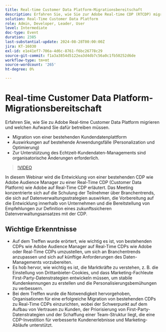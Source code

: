 ```yaml
---
title: Real-time Customer Data Platform-Migrationsbereitschaft
description: Erfahren Sie, wie Sie zur Adobe Real-time CDP (RTCDP) migrieren und welcher Aufwand erforderlich ist:- Migration von einer bestehenden CDP- Auswirkungen auf bestehende Anwendungsfälle (Personalization und Optimierung)- Organisatorische Änderungen zur Unterstützung der Echtzeit-Kundendatenverwaltung erforderlich.
solution: Real-Time Customer Data Platform
role: Admin, Developer, Leader, User
level: Intermediate
doc-type: Event
duration: 2385
last-substantial-update: 2024-08-28T00:00:00Z
jira: KT-16030
exl-id: e1e41ef7-706a-4d6c-8761-f6bc26778c29
source-git-commit: f1a3a3854d5122ea3d4db7c56a0c1fb50252d6de
workflow-type: tm+mt
source-wordcount: '265'
ht-degree: 0%

---
```


# Real-time Customer Data Platform-Migrationsbereitschaft

Erfahren Sie, wie Sie zu Adobe Real-time Customer Data Platform migrieren und welchen Aufwand Sie dafür betreiben müssen.

* Migration von einer bestehenden Kundendatenplattform
* Auswirkungen auf bestehende Anwendungsfälle (Personalization und Optimierung)
* Zur Unterstützung des Echtzeit-Kundendaten-Managements sind organisatorische Änderungen erforderlich.

>[!VIDEO](https://video.tv.adobe.com/v/3432995/?learn=on)

In diesem Webinar wird die Entwicklung von einer bestehenden CDP wie Adobe Audience Manager zu einer Real-Time CDP (Customer Data Platform) wie Adobe auf Real-Time CDP erläutert. Das Meeting konzentrierte sich auf die Schulung der Teilnehmer über Branchentrends, die sich auf Datenverwaltungsstrategien auswirken, die Vorbereitung auf die Entwicklung innerhalb von Unternehmen und die Bereitstellung von Empfehlungen zur Definition eines zukunftssicheren Datenverwaltungsansatzes mit der CDP.

## Wichtige Erkenntnisse

* Auf dem Treffen wurde erörtert, wie wichtig es ist, von bestehenden CDPs wie Adobe Audience Manager auf Real-Time CDPs wie Adobe oder Real-Time CDPs umzustellen, um sich an Branchentrends anzupassen und sich auf künftige Anforderungen des Daten-Managements vorzubereiten.
* Es hob hervor, wie wichtig es ist, die Marktkräfte zu verstehen, z. B. die Einstellung von Drittanbieter-Cookies, und dass Marketing-Fachleute First-Party-Datenstrategien entwickeln müssen, um stabile Kundenkennungen zu erstellen und die Personalisierungsbemühungen zu verbessern.
* Bei dem Treffen wurde die Notwendigkeit hervorgehoben, Organisationen für eine erfolgreiche Migration von bestehenden CDPs zu Real-Time CDPs einzurichten, wobei der Schwerpunkt auf dem Aufbau von Vertrauen zu Kunden, der Priorisierung von First-Party-Datenstrategien und der Schaffung einer Team-Struktur liegt, die eine CDP-Investition für verbesserte Kundenerlebnisse und Marketing-Abläufe unterstützt.
